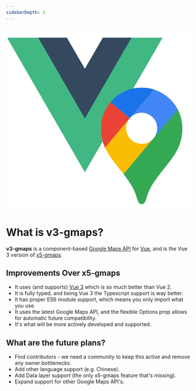 ```yaml
---
sidebarDepth: 2
---
```


<img class="v3-gmaps-logo" src="../public/logo.png" />

# What is v3-gmaps?

**v3-gmaps** is a component-based [Google Maps API](https://developers.google.com/maps/documentation/javascript/overview) for [Vue](https://v3.vuejs.org), and is the Vue 3 version of [x5-gmaps](https://github.com/xon52/x5-gmaps).

## Improvements Over x5-gmaps

- It uses (and supports) [Vue 3](https://v3.vuejs.org) which is so much better than Vue 2.
- It is fully typed, and being Vue 3 the Typescript support is way better.
- It has proper ES6 module support, which means you only import what you use.
- It uses the latest Google Maps API, and the flexible Options prop allows for automatic future compatibility.
- It's what will be more actively developed and supported.

## What are the future plans?

- Find contributors - we need a community to keep this active and remove any owner bottlenecks.
- Add other language support (e.g. Chinese).
- Add Data layer support (the only x5-gmaps feature that's missing).
- Expand support for other Google Maps API's.
